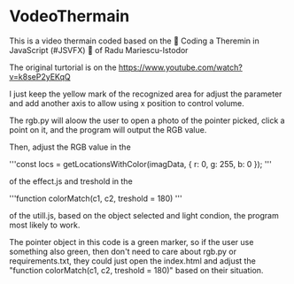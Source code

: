 # VodeoThermain
This is a video thermain coded based on the 🎃 Coding a Theremin in JavaScript (#JSVFX) 🎃 of  Radu Mariescu-Istodor

The original turtorial is on the https://www.youtube.com/watch?v=k8seP2yEKqQ

I just keep the yellow mark of the recognized area for adjust the parameter and add another axis to allow using x position to control volume.

The rgb.py will aloow the user to open a photo of the pointer picked, click a point on it, and the program will output the RGB value.

Then, adjust the RGB value in the 

'''const locs = getLocationsWithColor(imagData, { r: 0, g: 255, b: 0 });
'''

of the effect.js and treshold in the

'''function colorMatch(c1, c2, treshold = 180)
'''

of the utill.js, based on the object selected and light condion, the program most likely to work.

The pointer object in this code is a green marker, so if the user use something also green, then don't need to care about rgb.py or requirements.txt, they could just open the index.html and adjust the "function colorMatch(c1, c2, treshold = 180)" based on their situation.
